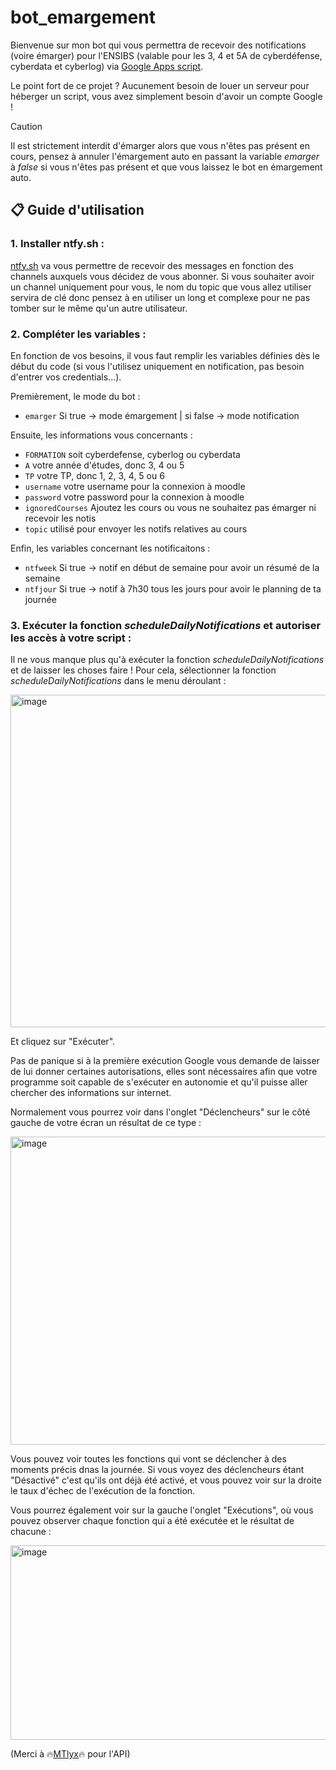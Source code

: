 # bot_emargement
Bienvenue sur mon bot qui vous permettra de recevoir des notifications (voire émarger) pour l'ENSIBS (valable pour les 3, 4 et 5A de cyberdéfense, cyberdata et cyberlog) via [Google Apps script](https://developers.google.com/apps-script).

Le point fort de ce projet ? Aucunement besoin de louer un serveur pour héberger un script, vous avez simplement besoin d'avoir un compte Google !

> [!CAUTION]
> Il est strictement interdit d'émarger alors que vous n'êtes pas présent en cours, pensez à annuler l'émargement auto en passant la variable _emarger_ à *false* si vous n'êtes pas présent et que vous laissez le bot en émargement auto.

## 📋 Guide d'utilisation

### 1. Installer ntfy.sh :

[ntfy.sh](https://ntfy.sh/) va vous permettre de recevoir des messages en fonction des channels auxquels vous décidez de vous abonner. Si vous souhaiter avoir un channel uniquement pour vous, le nom du topic que vous allez utiliser servira de clé donc pensez à en utiliser un long et complexe pour ne pas tomber sur le même qu'un autre utilisateur.

### 2. Compléter les variables :

En fonction de vos besoins, il vous faut remplir les variables définies dès le début du code (si vous l'utilisez uniquement en notification, pas besoin d'entrer vos credentials...).

Premièrement, le mode du bot :
- `emarger` Si true -> mode émargement | si false -> mode notification

Ensuite, les informations vous concernants :
- `FORMATION` soit cyberdefense, cyberlog ou cyberdata
- `A` votre année d'études, donc 3, 4 ou 5
- `TP` votre TP, donc 1, 2, 3, 4, 5 ou 6
- `username` votre username pour la connexion à moodle
- `password` votre password pour la connexion à moodle
- `ignoredCourses` Ajoutez les cours ou vous ne souhaitez pas émarger ni recevoir les notis
- `topic` utilisé pour envoyer les notifs relatives au cours

Enfin, les variables concernant les notificaitons :
- `ntfweek` Si true -> notif en début de semaine pour avoir un résumé de la semaine 
- `ntfjour` Si true -> notif à 7h30 tous les jours pour avoir le planning de ta journée

### 3. Exécuter la fonction _scheduleDailyNotifications_ et autoriser les accès à votre script :

Il ne vous manque plus qu'à exécuter la fonction _scheduleDailyNotifications_ et de laisser les choses faire ! Pour cela, sélectionner la fonction _scheduleDailyNotifications_ dans le menu déroulant : 

<img width="1160" height="532" alt="image" src="https://github.com/user-attachments/assets/d2de86fc-d0e3-42fa-8c1c-ee7d2734b0b7" />


Et cliquez sur "Exécuter".

Pas de panique si à la première exécution Google vous demande de laisser de lui donner certaines autorisations, elles sont nécessaires afin que votre programme soit capable de s'exécuter en autonomie et qu'il puisse aller chercher des informations sur internet.

Normalement vous pourrez voir dans l'onglet "Déclencheurs" sur le côté gauche de votre écran un résultat de ce type :

<img width="1737" height="493" alt="image" src="https://github.com/user-attachments/assets/9b6e4d2e-63d3-4850-93f0-8d8000207db1" />

Vous pouvez voir toutes les fonctions qui vont se déclencher à des moments précis dnas la journée. Si vous voyez des déclencheurs étant "Désactivé" c'est qu'ils ont déjà été activé, et vous pouvez voir sur la droite le taux d'échec de l'exécution de la fonction.

Vous pourrez également voir sur la gauche l'onglet "Exécutions", où vous pouvez observer chaque fonction qui a été exécutée et le résultat de chacune :

<img width="1652" height="311" alt="image" src="https://github.com/user-attachments/assets/54578721-1c66-4cc5-a048-64cacd9a08bb" />



(Merci à 🔥[MTlyx](https://github.com/MTlyx)🔥 pour l'API)

